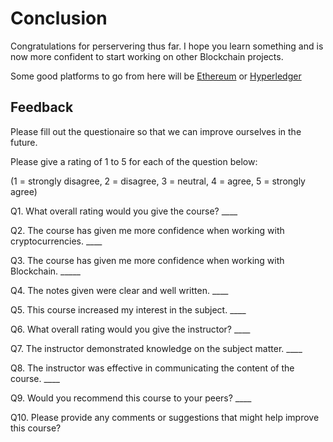 # Conclusion

Congratulations for perservering thus far. I hope you learn something and is now more confident to start working on other Blockchain projects.

Some good platforms to go from here will be [Ethereum](https://ethereum.org) or [Hyperledger](https://www.hyperledger.org)

## Feedback

Please fill out the questionaire so that we can improve ourselves in the future.

Please give a rating of 1 to 5 for each of the question below:

(1 = strongly disagree, 2 = disagree, 3 = neutral, 4 = agree, 5 = strongly agree)


Q1. What overall rating would you give the course? ____


Q2. The course has given me more confidence when working with cryptocurrencies. ____


Q3. The course has given me more confidence when working with Blockchain. _____


Q4. The notes given were clear and well written. ____


Q5. This course increased my interest in the subject. ____	


Q6. What overall rating would you give the instructor? ____


Q7. The instructor demonstrated knowledge on the subject matter. ____


Q8. The instructor was effective in communicating the content of the course. ____


Q9. Would you recommend this course to your peers? ____


Q10. Please provide any comments or suggestions that might help improve this course?
